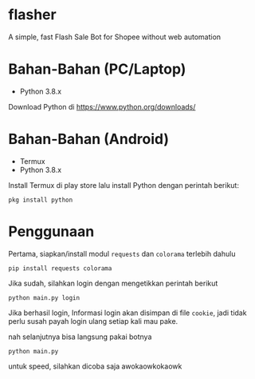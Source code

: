 # flasher
A simple, fast Flash Sale Bot for Shopee without web automation

# Bahan-Bahan (PC/Laptop)
- Python 3.8.x

Download Python di https://www.python.org/downloads/

# Bahan-Bahan (Android)
- Termux
- Python 3.8.x

Install Termux di play store lalu install Python dengan perintah berikut:
```
pkg install python
```

# Penggunaan
Pertama, siapkan/install modul `requests` dan `colorama` terlebih dahulu
```
pip install requests colorama
```
Jika sudah, silahkan login dengan mengetikkan perintah berikut
```
python main.py login
```
Jika berhasil login, Informasi login akan disimpan di file `cookie`, jadi tidak perlu susah payah login ulang setiap kali mau pake.

nah selanjutnya bisa langsung pakai botnya
```
python main.py
```
untuk speed, silahkan dicoba saja awokaowkokaowk
